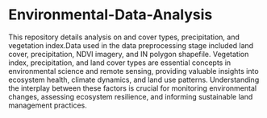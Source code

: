 # Environmental-Data-Analysis
This repository details analysis on and cover types, precipitation, and vegetation index.Data used in the data preprocessing stage included land cover, precipitation, NDVI imagery, and IN polygon shapefile.
Vegetation index, precipitation, and land cover types are essential concepts in environmental science and remote sensing, providing valuable insights into ecosystem health, climate dynamics, and land use patterns. Understanding the interplay between these factors is crucial for monitoring environmental changes, assessing ecosystem resilience, and informing sustainable land management practices.
